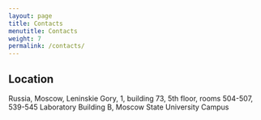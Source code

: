 ```yaml
---
layout: page
title: Contacts
menutitle: Contacts
weight: 7
permalink: /contacts/
---
```


Location
----

Russia, Moscow, Leninskie Gory, 1, building 73, 5th floor, rooms 504-507, 539-545
Laboratory Building B, Moscow State University Campus